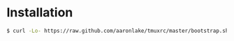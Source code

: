 # Installation

``` bash
$ curl -Lo- https://raw.github.com/aaronlake/tmuxrc/master/bootstrap.sh | bash
```
